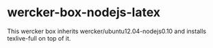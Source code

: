 # wercker-box-nodejs-latex
This wercker box inherits wercker/ubuntu12.04-nodejs0.10 and installs texlive-full on top of it.
